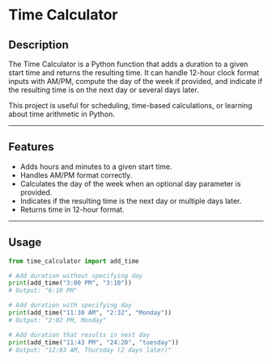 # Time Calculator

## Description
The Time Calculator is a Python function that adds a duration to a given start time and returns the resulting time. It can handle 12-hour clock format inputs with AM/PM, compute the day of the week if provided, and indicate if the resulting time is on the next day or several days later.

This project is useful for scheduling, time-based calculations, or learning about time arithmetic in Python.

---

## Features
- Adds hours and minutes to a given start time.
- Handles AM/PM format correctly.
- Calculates the day of the week when an optional day parameter is provided.
- Indicates if the resulting time is the next day or multiple days later.
- Returns time in 12-hour format.

---

## Usage

```python
from time_calculator import add_time

# Add duration without specifying day
print(add_time("3:00 PM", "3:10"))  
# Output: "6:10 PM"

# Add duration with specifying day
print(add_time("11:30 AM", "2:32", "Monday"))  
# Output: "2:02 PM, Monday"

# Add duration that results in next day
print(add_time("11:43 PM", "24:20", "tuesday"))  
# Output: "12:03 AM, Thursday (2 days later)"
